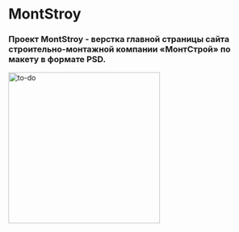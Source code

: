 # MontStroy
### Проект MontStroy - верстка главной страницы сайта строительно-монтажной компании «МонтСтрой» по макету в формате PSD.

<img src="https://www.google.com/imgres?imgurl=https%3A%2F%2Fkenighouse.ru%2Fimages%2Fhome_about.png&imgrefurl=https%3A%2F%2Fkenighouse.ru%2Fabout.html&tbnid=g108X9xPqRDLXM&vet=10CBEQxiAoCmoXChMI8PuC5MO26wIVAAAAAB0AAAAAEBk..i&docid=J9Grs7IO8ebOiM&w=935&h=597&itg=1&q=%D1%81%D1%82%D1%80%D0%BE%D0%B8%D1%82%D0%B5%D0%BB%D1%8C%D0%BD%D0%B0%D1%8F%20%D0%BA%D0%BE%D0%BC%D0%BF%D0%B0%D0%BD%D0%B8%D1%8F&hl=en&ved=0CBEQxiAoCmoXChMI8PuC5MO26wIVAAAAAB0AAAAAEBk" alt="to-do" width="300" height="auto"/>
